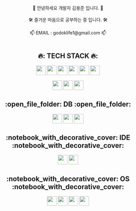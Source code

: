   


<p align="center">
  👔 안녕하세요 개발자 김용준 입니다. 👔
  <br>
  <br>
  🛠️ 즐거운 마음으로 공부하는 중 입니다. 🛠️
  <br>
  <br>
  📫 EMAIL : godoklife1@gmail.com 📫
  <br>
  <br>
</p>

<p align="center">
  
</p>

<h2 align="center">  🔥: TECH STACK  🔥: </h2>
<p align="center">
  <img height="30px" src="https://img.shields.io/badge/JAVA-007396?style=flat-square&logo=CoffeeScript&logoColor=white"/>
  <img height="30px" src="https://img.shields.io/badge/JSP-000000?style=flat-square&logo=JAVA&logoColor=white"/>
  <img height="30px" src="https://img.shields.io/badge/JavaScript-F7DF1E?style=flat-square&logo=JavaScript&logoColor=white"/>
  <img height="30px" src="https://img.shields.io/badge/jQuery-0769AD?style=flat-square&logo=jQuery&logoColor=white"/>
  <img height="30px" src="https://img.shields.io/badge/Spring Boot-6DB33F?style=flat-square&logo=Spring Boot&logoColor=white"/>
  <img height="30px" src="https://img.shields.io/badge/Gradle-02303A?style=flat-square&logo=Gradle&logoColor=white"/>
</p>
<p align="center">
  <img height="30px" src="https://img.shields.io/badge/HTML5-E34F26?style=flat-square&logo=HTML5&logoColor=white"/>
  <img height="30px" src="https://img.shields.io/badge/CSS3-1572B6?style=flat-square&logo=CSS3&logoColor=white"/>
  <img height="30px" src="https://img.shields.io/badge/Bootstrap-7952B3?style=flat-square&logo=Bootstrap&logoColor=white"/>
</p>
 
<h2 align="center"> :open_file_folder: DB :open_file_folder: </h2>
<p align="center">
  <img height="30px" src="https://img.shields.io/badge/MySQL-4479A1?style=flat-square&logo=MySQL&logoColor=white"/>
  <img height="30px" src="https://img.shields.io/badge/Oracle-F80000?style=flat-square&logo=Oracle&logoColor=white"/>
  <img height="30px" src="https://img.shields.io/badge/Amazon RDS-527FFF?style=flat-square&logo=Amazon RDS&logoColor=white"/>
</p>

<h2 align="center"> :notebook_with_decorative_cover: IDE :notebook_with_decorative_cover:</h2>
<p align="center">
  <img height="30px" src="https://img.shields.io/badge/Eclipse IDE-2C2255?style=flat-square&logo=Eclipse IDE&logoColor=white"/>
  <img height="30px" src="https://img.shields.io/badge/IntelliJ IDEA-000000?style=flat-square&logo=IntelliJ IDEA&logoColor=white"/>
</p>

<h2 align="center"> :notebook_with_decorative_cover: OS :notebook_with_decorative_cover:</h2>
<p align="center">
  <img height="30px" src="https://img.shields.io/badge/macOS-000000?style=flat-square&logo=Apple&logoColor=white"/>
  <img height="30px" src="https://img.shields.io/badge/Windows-0078D6?style=flat-square&logo=Windows 95&logoColor=White"/>
  <img height="30px" src="https://img.shields.io/badge/Ubuntu-E95420?style=flat-square&logo=Ubuntu&logoColor=white"/>
  <img height="30px" src="https://img.shields.io/badge/Amazon Linux2-232F3E?style=flat-square&logo=Amazon AWS&logoColor=white"/>
</p>
